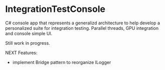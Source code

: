# IntegrationTestConsole
C# console app that represents a generalizd architecture to help develop a personalized suite for integration testing. Parallel threads, GPU integration and console simple UI.

Still work in progress.


NEXT Features:
- implement Bridge pattern to reorganize ILogger